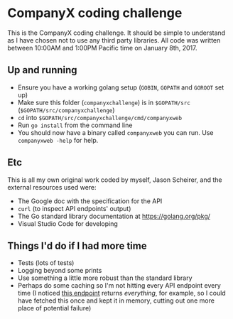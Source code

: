 # CompanyX coding challenge

This is the CompanyX coding challenge. It should be simple to understand as I 
have chosen not to use any third party libraries. All code was written between
10:00AM and 1:00PM Pacific time on January 8th, 2017.

## Up and running

* Ensure you have a working golang setup (`GOBIN`, `GOPATH` and `GOROOT` set
  up)
* Make sure this folder (`companyxchallenge`) is in `$GOPATH/src`
  (`$GOPATH/src/companyxchallenge`)
* `cd` into `$GOPATH/src/companyxchallenge/cmd/companyxweb`
* Run `go install` from the command line
* You should now have a binary called `companyxweb` you can run.
  Use `companyxweb -help` for help.

## Etc

This is all my own original work coded by myself, Jason Scheirer,
and the external resources used were:

* The Google doc with the specification for the API
* `curl` (to inspect API endpoints' output)
* The Go standard library documentation at https://golang.org/pkg/
* Visual Studio Code for developing

## Things I'd do if I had more time

* Tests (lots of tests)
* Logging beyond some prints
* Use something a little more robust than the standard library
* Perhaps do some caching so I'm not hitting every API endpoint every time
  (I noticed [this endpoint](http://api.icndb.com/jokes) returns _everything_,
  for example, so I could have fetched this once and kept it in memory, cutting
  out one more place of potential failure)
